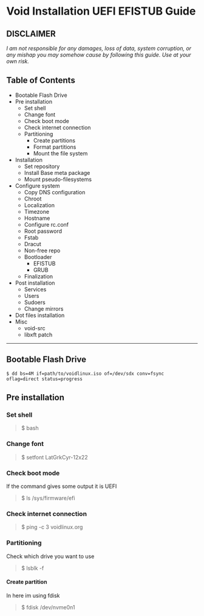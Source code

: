 # Void Installation UEFI EFISTUB Guide
**DISCLAIMER**
---
_I am not responsible for any damages, loss of data, system corruption, or any mishap you may somehow cause by following this guide._
_Use at your own risk._

## Table of Contents
- Bootable Flash Drive
- Pre installation
  - Set shell
  - Change font
  - Check boot mode
  - Check internet connection
  - Partitioning
    - Create partitions
    - Format partitions
    - Mount the file system
- Installation
  - Set repository
  - Install Base meta package
  - Mount pseudo-filesystems
- Configure system
  - Copy DNS configuration
  - Chroot
  - Localization
  - Timezone
  - Hostname
  - Configure rc.conf
  - Root password
  - Fstab
  - Dracut
  - Non-free repo
  - Bootloader
    - EFISTUB
    - GRUB
  - Finalization
- Post installation
  - Services
  - Users
  - Sudoers
  - Change mirrors
- Dot files installation
- Misc
  - void-src
  - libxft patch

---

## Bootable Flash Drive
    $ dd bs=4M if=path/to/voidlinux.iso of=/dev/sdx conv=fsync oflag=direct status=progress
## Pre installation
### Set shell
> $ bash
### Change font
> $ setfont LatGrkCyr-12x22
### Check boot mode
If the command gives some output it is UEFI
> $ ls /sys/firmware/efi
### Check internet connection
> $ ping -c 3 voidlinux.org
### Partitioning
Check which drive you want to use
> $ lsblk -f
#### Create partition
In here im using fdisk
> $ fdisk /dev/nvme0n1

